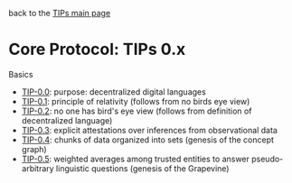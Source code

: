 back to the [TIPs main page](..)

Core Protocol: TIPs 0.x
=====

Basics
- [TIP-0.0](purpose.md): purpose: decentralized digital languages
- [TIP-0.1](principleOfRelativity.md): principle of relativity (follows from no birds eye view)
- [TIP-0.2](noGlobalView.md): no one has bird's eye view (follows from definition of decentralized language)
- [TIP-0.3](explicitAttestations.md): explicit attestations over inferences from observational data
- [TIP-0.4](conceptGraph.md): chunks of data organized into sets (genesis of the concept graph)
- [TIP-0.5](grapevine.md): weighted averages among trusted entities to answer pseudo-arbitrary linguistic questions (genesis of the Grapevine)


